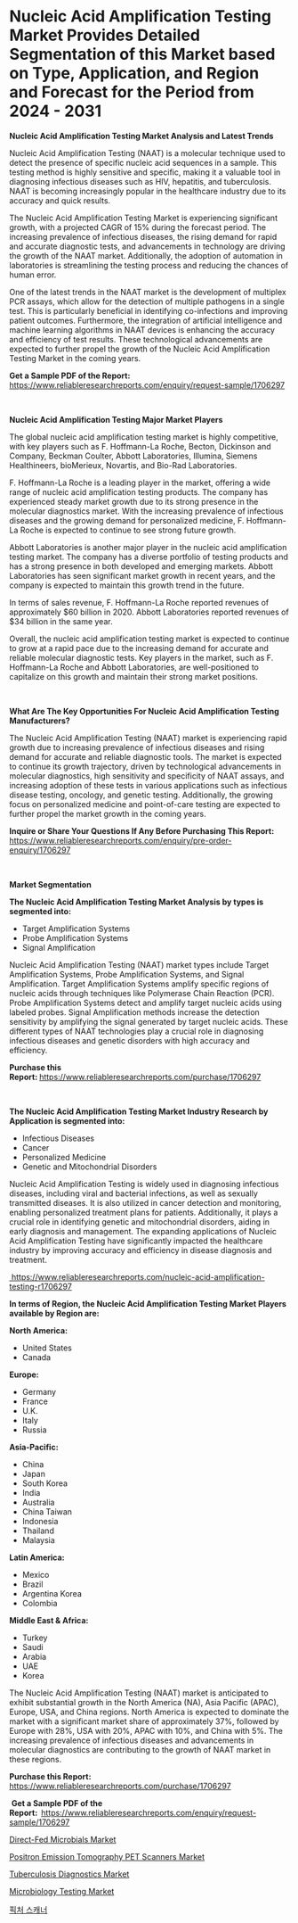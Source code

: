 <p><h1>Nucleic Acid Amplification Testing Market Provides Detailed Segmentation of this Market based on Type, Application, and Region and Forecast for the Period from 2024 - 2031</h1></p><p><strong>Nucleic Acid Amplification Testing Market Analysis and Latest Trends</strong></p>
<p><p>Nucleic Acid Amplification Testing (NAAT) is a molecular technique used to detect the presence of specific nucleic acid sequences in a sample. This testing method is highly sensitive and specific, making it a valuable tool in diagnosing infectious diseases such as HIV, hepatitis, and tuberculosis. NAAT is becoming increasingly popular in the healthcare industry due to its accuracy and quick results.</p><p>The Nucleic Acid Amplification Testing Market is experiencing significant growth, with a projected CAGR of 15% during the forecast period. The increasing prevalence of infectious diseases, the rising demand for rapid and accurate diagnostic tests, and advancements in technology are driving the growth of the NAAT market. Additionally, the adoption of automation in laboratories is streamlining the testing process and reducing the chances of human error.</p><p>One of the latest trends in the NAAT market is the development of multiplex PCR assays, which allow for the detection of multiple pathogens in a single test. This is particularly beneficial in identifying co-infections and improving patient outcomes. Furthermore, the integration of artificial intelligence and machine learning algorithms in NAAT devices is enhancing the accuracy and efficiency of test results. These technological advancements are expected to further propel the growth of the Nucleic Acid Amplification Testing Market in the coming years.</p></p>
<p><strong>Get a Sample PDF of the Report:&nbsp;</strong> <a href="https://www.reliableresearchreports.com/enquiry/request-sample/1706297">https://www.reliableresearchreports.com/enquiry/request-sample/1706297</a></p>
<p>&nbsp;</p>
<p><strong>Nucleic Acid Amplification Testing Major Market Players</strong></p>
<p><p>The global nucleic acid amplification testing market is highly competitive, with key players such as F. Hoffmann-La Roche, Becton, Dickinson and Company, Beckman Coulter, Abbott Laboratories, Illumina, Siemens Healthineers, bioMerieux, Novartis, and Bio-Rad Laboratories.</p><p>F. Hoffmann-La Roche is a leading player in the market, offering a wide range of nucleic acid amplification testing products. The company has experienced steady market growth due to its strong presence in the molecular diagnostics market. With the increasing prevalence of infectious diseases and the growing demand for personalized medicine, F. Hoffmann-La Roche is expected to continue to see strong future growth.</p><p>Abbott Laboratories is another major player in the nucleic acid amplification testing market. The company has a diverse portfolio of testing products and has a strong presence in both developed and emerging markets. Abbott Laboratories has seen significant market growth in recent years, and the company is expected to maintain this growth trend in the future.</p><p>In terms of sales revenue, F. Hoffmann-La Roche reported revenues of approximately $60 billion in 2020. Abbott Laboratories reported revenues of $34 billion in the same year.</p><p>Overall, the nucleic acid amplification testing market is expected to continue to grow at a rapid pace due to the increasing demand for accurate and reliable molecular diagnostic tests. Key players in the market, such as F. Hoffmann-La Roche and Abbott Laboratories, are well-positioned to capitalize on this growth and maintain their strong market positions.</p></p>
<p>&nbsp;</p>
<p><strong>What Are The Key Opportunities For Nucleic Acid Amplification Testing Manufacturers?</strong></p>
<p><p>The Nucleic Acid Amplification Testing (NAAT) market is experiencing rapid growth due to increasing prevalence of infectious diseases and rising demand for accurate and reliable diagnostic tools. The market is expected to continue its growth trajectory, driven by technological advancements in molecular diagnostics, high sensitivity and specificity of NAAT assays, and increasing adoption of these tests in various applications such as infectious disease testing, oncology, and genetic testing. Additionally, the growing focus on personalized medicine and point-of-care testing are expected to further propel the market growth in the coming years.</p></p>
<p><strong>Inquire or Share Your Questions If Any Before Purchasing This Report:</strong> <a href="https://www.reliableresearchreports.com/enquiry/pre-order-enquiry/1706297">https://www.reliableresearchreports.com/enquiry/pre-order-enquiry/1706297</a></p>
<p>&nbsp;</p>
<p><strong>Market Segmentation</strong></p>
<p><strong>The Nucleic Acid Amplification Testing Market Analysis by types is segmented into:</strong></p>
<p><ul><li>Target Amplification Systems</li><li>Probe Amplification Systems</li><li>Signal Amplification</li></ul></p>
<p><p>Nucleic Acid Amplification Testing (NAAT) market types include Target Amplification Systems, Probe Amplification Systems, and Signal Amplification. Target Amplification Systems amplify specific regions of nucleic acids through techniques like Polymerase Chain Reaction (PCR). Probe Amplification Systems detect and amplify target nucleic acids using labeled probes. Signal Amplification methods increase the detection sensitivity by amplifying the signal generated by target nucleic acids. These different types of NAAT technologies play a crucial role in diagnosing infectious diseases and genetic disorders with high accuracy and efficiency.</p></p>
<p><strong>Purchase this Report:&nbsp;</strong><a href="https://www.reliableresearchreports.com/purchase/1706297">https://www.reliableresearchreports.com/purchase/1706297</a></p>
<p>&nbsp;</p>
<p><strong>The Nucleic Acid Amplification Testing Market Industry Research by Application is segmented into:</strong></p>
<p><ul><li>Infectious Diseases</li><li>Cancer</li><li>Personalized Medicine</li><li>Genetic and Mitochondrial Disorders</li></ul></p>
<p><p>Nucleic Acid Amplification Testing is widely used in diagnosing infectious diseases, including viral and bacterial infections, as well as sexually transmitted diseases. It is also utilized in cancer detection and monitoring, enabling personalized treatment plans for patients. Additionally, it plays a crucial role in identifying genetic and mitochondrial disorders, aiding in early diagnosis and management. The expanding applications of Nucleic Acid Amplification Testing have significantly impacted the healthcare industry by improving accuracy and efficiency in disease diagnosis and treatment.</p></p>
<p><a href="https://www.reliableresearchreports.com/nucleic-acid-amplification-testing-r1706297">&nbsp;https://www.reliableresearchreports.com/nucleic-acid-amplification-testing-r1706297</a></p>
<p><strong>In terms of Region, the Nucleic Acid Amplification Testing Market Players available by Region are:</strong></p>
<p>
    <p> <strong> North America: </strong>
        <ul>
            <li>United States</li>
            <li>Canada</li>
        </ul>
        </p> 
    <p> <strong> Europe: </strong>
        <ul>
            <li>Germany</li>
            <li>France</li>
            <li>U.K.</li>
            <li>Italy</li>
            <li>Russia</li>
        </ul>
        </p> 
    <p> <strong> Asia-Pacific: </strong>
        <ul>
            <li>China</li>
            <li>Japan</li>
            <li>South Korea</li>
            <li>India</li>
            <li>Australia</li>
            <li>China Taiwan</li>
            <li>Indonesia</li>
            <li>Thailand</li>
            <li>Malaysia</li>
        </ul>
        </p> 
    <p> <strong> Latin America: </strong>
        <ul>
            <li>Mexico</li>
            <li>Brazil</li>
            <li>Argentina Korea</li>
            <li>Colombia</li>
        </ul>
        </p> 
    <p> <strong> Middle East & Africa: </strong>
        <ul>
            <li>Turkey</li>
            <li>Saudi</li>
            <li>Arabia</li>
            <li>UAE</li>
            <li>Korea</li>
        </ul>
    </p>
    </p>
<p><p>The Nucleic Acid Amplification Testing (NAAT) market is anticipated to exhibit substantial growth in the North America (NA), Asia Pacific (APAC), Europe, USA, and China regions. North America is expected to dominate the market with a significant market share of approximately 37%, followed by Europe with 28%, USA with 20%, APAC with 10%, and China with 5%. The increasing prevalence of infectious diseases and advancements in molecular diagnostics are contributing to the growth of NAAT market in these regions.</p></p>
<p><strong>Purchase this Report: </strong><a href="https://www.reliableresearchreports.com/purchase/1706297">https://www.reliableresearchreports.com/purchase/1706297</a></p>
<p>&nbsp;<strong>Get a Sample PDF of the Report:&nbsp;&nbsp;</strong><a href="https://www.reliableresearchreports.com/enquiry/request-sample/1706297">https://www.reliableresearchreports.com/enquiry/request-sample/1706297</a></p>
<p><strong></strong></p>
<p><p><a href="https://github.com/michealerrygz/Market-Research-Report-List-1/blob/main/direct-fed-microbials-market.md">Direct-Fed Microbials Market</a></p><p><a href="https://www.linkedin.com/pulse/global-positron-emission-tomography-pet-scanners-industry-research-svxzf?trackingId=HfFq8fOnSOKTFCbJD70LEA%3D%3D">Positron Emission Tomography PET Scanners Market</a></p><p><a href="https://github.com/abigailsutherland7889/Market-Research-Report-List-1/blob/main/tuberculosis-diagnostics-market.md">Tuberculosis Diagnostics Market</a></p><p><a href="https://github.com/YashRP12/Market-Research-Report-List-5/blob/main/microbiology-testing-market.md">Microbiology Testing Market</a></p><p><a href="https://github.com/marufmohassin05/Market-Research-Report-List-2/blob/main/387385073425.md">픽처 스캐너</a></p></p>